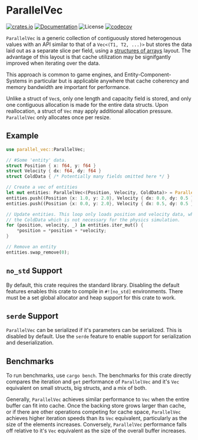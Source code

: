 # ParallelVec

[![crates.io](https://img.shields.io/crates/v/parallel-vec.svg)](https://crates.io/crates/parallel-vec)
[![Documentation](https://docs.rs/parallel_vec/badge.svg)](https://docs.rs/parallel-vec)
![License](https://img.shields.io/crates/l/parallel-vec.svg)
[![codecov](https://codecov.io/gh/HouraiTeahouse/parallel_vec/branch/main/graph/badge.svg?token=BEKDFDO5HW)](https://codecov.io/gh/HouraiTeahouse/parallel_vec)

`ParallelVec` is a generic collection of contiguously stored heterogenous values with
an API similar to that of a `Vec<(T1, T2, ...)>` but stores the data laid out as a 
separate slice per field, using a [structures of arrays](https://en.wikipedia.org/wiki/AoS_and_SoA#Structure_of_arrays)
layout. The advantage of this layout is that cache utilization may be signifgantly improved 
when iterating over the data.

This approach is common to game engines, and Entity-Component-Systems in particular but is
applicable anywhere that cache coherency and memory bandwidth are important for performance.

Unlike a struct of `Vec`s, only one length and capacity field is stored, and only one contiguous
allocation is made for the entire data structs. Upon reallocation, a struct of `Vec` may apply
additional allocation pressure. `ParallelVec` only allocates once per resize.

## Example
```rust
use parallel_vec::ParallelVec;

// #Some 'entity' data.
struct Position { x: f64, y: f64 }
struct Velocity { dx: f64, dy: f64 }
struct ColdData { /* Potentially many fields omitted here */ }

// Create a vec of entities
let mut entities: ParallelVec<(Position, Velocity, ColdData)> = ParallelVec::new();
entities.push((Position {x: 1.0, y: 2.0}, Velocity { dx: 0.0, dy: 0.5 }, ColdData {}));
entities.push((Position {x: 0.0, y: 2.0}, Velocity { dx: 0.5, dy: 0.5 }, ColdData {}));

// Update entities. This loop only loads position and velocity data, while skipping over
// the ColdData which is not necessary for the physics simulation.
for (position, velocity, _) in entities.iter_mut() {
    *position = *position + *velocity;
}

// Remove an entity
entities.swap_remove(0);
```

## `no_std` Support 
By default, this crate requires the standard library. Disabling the default features 
enables this crate to compile in `#![no_std]` environments. There must be a set global
allocator and heap support for this crate to work.

## `serde` Support 
`ParallelVec` can be serialized if it's parameters can be serialized. This is disabled by
default. Use the `serde` feature to enable support for serialization and deserialization.

## Benchmarks
To run benchmarks, use `cargo bench`. The benchmarks for this crate directly compares the
iteration and `get` performance of `ParallelVec` and it's `Vec` equivalent on small structs,
big structs, and a mix of both.

Generally, `ParallelVec` achieves similar performance to `Vec` when the entire buffer can 
fit into cache. Once the backing store grows larger than cache, or if there are other 
operations competing for cache space, `ParallelVec` achieves higher iteration speeds than 
its `Vec` equivalent, particularly as the size of the elements increases. Conversely,
`ParallelVec` performance falls off relative to it's `Vec` equivalent as the size of the
overall buffer increases.
